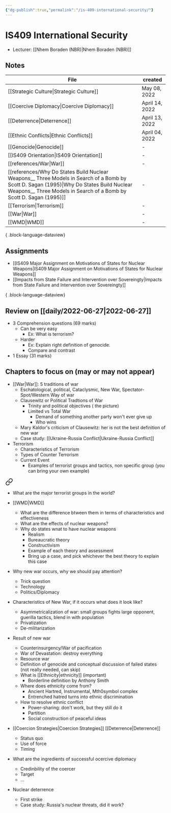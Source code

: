 ```yaml
---
{"dg-publish":true,"permalink":"/is-409-international-security/"}
---
```


# IS409 International Security
- Lecturer: [[Nhem Boraden (NBR)\|Nhem Boraden (NBR)]]
## Notes
| File                                                                                                                                                                                                               | created        |
| ------------------------------------------------------------------------------------------------------------------------------------------------------------------------------------------------------------------ | -------------- |
| [[Strategic Culture\|Strategic Culture]]                                                                                                                                                                        | May 08, 2022   |
| [[Coercive Diplomacy\|Coercive Diplomacy]]                                                                                                                                                                      | April 14, 2022 |
| [[Deterrence\|Deterrence]]                                                                                                                                                                                      | April 13, 2022 |
| [[Ethnic Conflicts\|Ethnic Conflicts]]                                                                                                                                                                          | April 04, 2022 |
| [[Genocide\|Genocide]]                                                                                                                                                                                          | \-             |
| [[IS409 Orientation\|IS409 Orientation]]                                                                                                                                                                        | \-             |
| [[references/War\|War]]                                                                                                                                                                                         | \-             |
| [[references/Why Do States Build Nuclear Weapons__ Three Models in Search of a Bomb by Scott D. Sagan (1995)\|Why Do States Build Nuclear Weapons__ Three Models in Search of a Bomb by Scott D. Sagan (1995)]] | \-             |
| [[Terrorism\|Terrorism]]                                                                                                                                                                                        | \-             |
| [[War\|War]]                                                                                                                                                                                                    | \-             |
| [[WMD\|WMD]]                                                                                                                                                                                                    | \-             |

{ .block-language-dataview}
## Assignments
- [[IS409 Major Assignment on Motivations of States for Nuclear Weapons\|IS409 Major Assignment on Motivations of States for Nuclear Weapons]]
- [[Impacts from State Failure and Intervention over Sovereingty\|Impacts from State Failure and Intervention over Sovereingty]]

{ .block-language-dataview}

## Review on [[daily/2022-06-27\|2022-06-27]]
- 3 Comprehension questions (69 marks)
	- Can be very easy
		- Ex: What is terrorism?
	- Harder
		- Ex: Explain right definition of genocide.
		- Compare and contrast
- 1 Essay (31 marks)
## Chapters to focus on (may or may not appear)
- [[War\|War]]: 5 traditions of war
	- Eschatological, political, Cataclysmic, New War, Spectator-Spot/Western Way of war
	- Clausewitz or Political Tradtions of War
		- Trinity and political objectives ( the picture)
		- Limited vs Total War
			- Demand of something another party won't ever give up
			- Who wins
	- Mary Kaldor's criticism of Clausewitz: her is not the best definition of new war
	- Case study: [[Ukraine-Russia Conflict\|Ukraine-Russia Conflict]]
- Terrorism
	- Characteristics of Terrorism
	- Types of Counter Terrorism
	- Current Event
		- Examples of terrorist groups and tactics, non specific group (you can bring your own example)
		
<div class="transclusion internal-embed is-loaded"><a class="markdown-embed-link" href="/terrorism/#fda2e6" aria-label="Open link"><svg xmlns="http://www.w3.org/2000/svg" width="24" height="24" viewBox="0 0 24 24" fill="none" stroke="currentColor" stroke-width="2" stroke-linecap="round" stroke-linejoin="round" class="svg-icon lucide-link"><path d="M10 13a5 5 0 0 0 7.54.54l3-3a5 5 0 0 0-7.07-7.07l-1.72 1.71"></path><path d="M14 11a5 5 0 0 0-7.54-.54l-3 3a5 5 0 0 0 7.07 7.07l1.71-1.71"></path></svg></a><div class="markdown-embed">



- What are the major terrorist groups in the world? 

</div></div>

- [[WMD\|WMD]]
	- What are the difference btween them in terms of characteristics and effectiveness
	- What are the effects of nuclear weapons?
	- Why do states wnat to have nuclear weapons
		- Realism
		- Bureaucratic theory
		- Constructivism
		- Example of each theory and assessment
		- Bring up a case, and pick whichever the best theory to explain this case
- Why new war occurs, why we should pay attention?
	- Trick question
	- Technology
	- Politics/Diplomacy
- Characteristics of New War, if it occurs what does it look like?
	- Asymmetricalization of war: small groups fights large opponent, guerilla tactics, blend in with population
	- Privatization
	- De-militarization
- Result of new war
	- Counterinsurgency/War of pacification
	- War of Devastation: destroy everything
	- Resource war
  - Definition of genocide and conceptual discussion of failed states (not really needed, can skip)
  - What is [[Ethnicity\|ethnicity]] (important)
	  - Borderline definition by Anthony Smith
  - Where does ethnicity come from?
	  - Ancient Hartred, Instrumental, Mth0symbol complex
	  - Entrenched hatred turns into ethnic discrimination
  - How to resolve ethnic conflict
	  - Power-sharing: don't work, but they still do it
	  - Partition
	  - Social construction of peaceful ideas

- [[Coercion Strategies\|Coercion Strategies]] [[Deterrence\|Deterrence]]
	- Status quo
	- Use of force
	- Timing
- What are the ingredients of successful ocercive diplomacy
	- Credinbility of the coercer
	- Target
	- ...
- Nuclear deterrence
	- First strike
	- Case study: Russia's nuclear threats, did it work?
